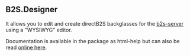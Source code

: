 ## B2S.Designer

It allows you to edit and create directB2S backglasses for the [b2s-server](https://github.com/vpinball/b2s-backglass) using a "WYSIWYG" editor.

Documentation is available in the package as html-help but can also be read [online here](https://htmlpreview.github.io/?https://raw.githubusercontent.com/vpinball/b2s-designer/master/b2sbackglassdesigner/b2sbackglassdesigner/htmlhelp/Introduction.htm).
